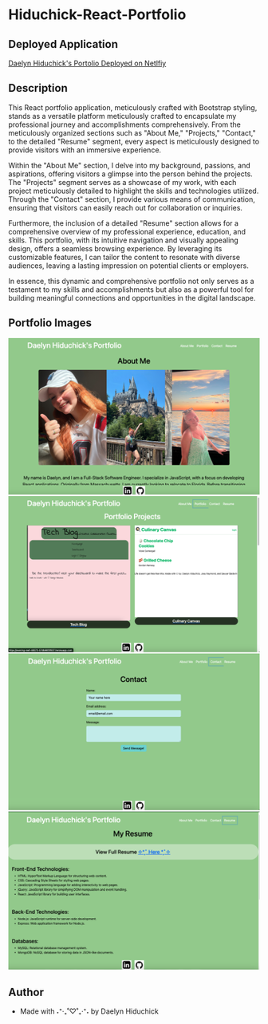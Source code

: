 # Hiduchick-React-Portfolio

## Deployed Application 

[Daelyn Hiduchick's Portolio Deployed on Netlfiy](https://daelynhiduchick.netlify.app)

## Description

This React portfolio application, meticulously crafted with Bootstrap styling, stands as a versatile platform meticulously crafted to encapsulate my professional journey and accomplishments comprehensively. From the meticulously organized sections such as "About Me," "Projects," "Contact," to the detailed "Resume" segment, every aspect is meticulously designed to provide visitors with an immersive experience.

Within the "About Me" section, I delve into my background, passions, and aspirations, offering visitors a glimpse into the person behind the projects. The "Projects" segment serves as a showcase of my work, with each project meticulously detailed to highlight the skills and technologies utilized. Through the "Contact" section, I provide various means of communication, ensuring that visitors can easily reach out for collaboration or inquiries.

Furthermore, the inclusion of a detailed "Resume" section allows for a comprehensive overview of my professional experience, education, and skills. This portfolio, with its intuitive navigation and visually appealing design, offers a seamless browsing experience. By leveraging its customizable features, I can tailor the content to resonate with diverse audiences, leaving a lasting impression on potential clients or employers.

In essence, this dynamic and comprehensive portfolio not only serves as a testament to my skills and accomplishments but also as a powerful tool for building meaningful connections and opportunities in the digital landscape.


## Portfolio Images

![portfolioaboutme](./public/porthome.png)
![portfolioprojects](./public/portproj.png)
![portfoliocontact](./public/portcont.png)
![portfolioresume](./public/portres.png)

## Author

* Made with ˖⁺‧₊˚♡˚₊‧⁺˖ by Daelyn Hiduchick